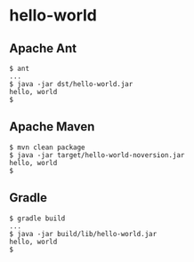 # hello-world
## Apache Ant
```
$ ant
...
$ java -jar dst/hello-world.jar
hello, world
$
```
## Apache Maven
```
$ mvn clean package
$ java -jar target/hello-world-noversion.jar
hello, world
$
```
## Gradle
```
$ gradle build
...
$ java -jar build/lib/hello-world.jar
hello, world
$
```
